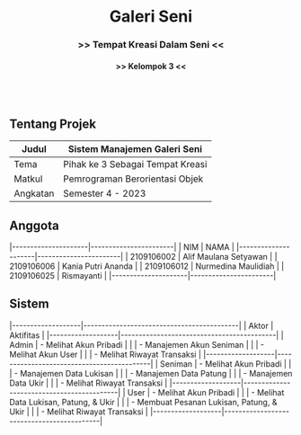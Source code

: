 <div align="center">
  <h1>Galeri Seni</h1>
  <h3> >> Tempat Kreasi Dalam Seni << </h4>
  <h4> >> Kelompok 3 << </h4>
</div>
<br><br>

## Tentang Projek
| Judul             | Sistem Manajemen Galeri Seni        |
|-------------------|-------------------------------------|
| Tema              | Pihak ke 3 Sebagai Tempat Kreasi    |
| Matkul            | Pemrograman Berorientasi Objek      |
| Angkatan          | Semester 4 - 2023                   |

## Anggota
|---------------------|-----------------------|
| NIM                 | NAMA                  |
|---------------------|-----------------------|
| 2109106002          | Alif Maulana Setyawan |
| 2109106006          | Kania Putri Ananda    |
| 2109106012          | Nurmedina Maulidiah   |
| 2109106025          | Rismayanti            |
|---------------------|-----------------------|


## Sistem
|-------------------|-------------------------------------------|
| Aktor             | Aktifitas                                 |
|-------------------|-------------------------------------------|
| Admin             | - Melihat Akun Pribadi                    |
|                   | - Manajemen Akun Seniman                  |
|                   | - Melihat Akun User                       |
|                   | - Melihat Riwayat Transaksi               |
|-------------------|-------------------------------------------|
| Seniman           | - Melihat Akun Pribadi                    |
|                   | - Manajemen Data Lukisan                  |
|                   | - Manajemen Data Patung                   |
|                   | - Manajemen Data Ukir                     |
|                   | - Melihat Riwayat Transaksi               |
|-------------------|-------------------------------------------|
| User              | - Melihat Akun Pribadi                    |
|                   | - Melihat Data Lukisan, Patung, & Ukir    |
|                   | - Membuat Pesanan Lukisan, Patung, & Ukir |
|                   | - Melihat Riwayat Transaksi               |
|-------------------|-------------------------------------------|
